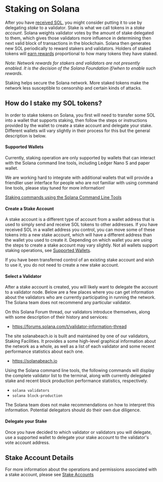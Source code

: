 # Staking on Solana

After you have [received SOL](transfer-tokens.md), you might consider putting
it to use by delegating *stake* to a validator. Stake is what we call tokens
in a *stake account*. Solana weights validator votes by the amount of stake
delegated to them, which gives those validators more influence in determining
then next valid block of transactions in the blockchain. Solana then generates
new SOL periodically to reward stakers and validators. Holders of
staked tokens will [earn rewards](../implemented-proposals/staking-rewards.md)
proportional to how many tokens they have staked.

*Note: Network rewards for stakers and validators are not presently enabled.
It is the decision of the Solana Foundation if/when to enable such rewards.*

Staking helps secure the Solana network. More staked tokens make
the network less susceptible to censorship and certain kinds of attacks.

## How do I stake my SOL tokens?
In order to stake tokens on Solana, you first will need to transfer some SOL
into a wallet that supports staking, then follow the steps or instructions
provided by the wallet to create a stake account and delegate your stake.
Different wallets will vary slightly in their process for this but the general
description is below.

#### Supported Wallets
Currently, staking operation are only supported by wallets that can interact
with the Solana command line tools, including Ledger Nano S and paper wallet.

We are working hard to integrate with additional wallets that will provide a
friendlier user interface for people who are not familiar with using command
line tools, please stay tuned for more information!

[Staking commands using the Solana Command Line Tools](../cli/staking-operations.md)

#### Create a Stake Account
A stake account is a different type of account from a wallet address
that is used to simply send and receive SOL tokens to other addresses. If you
have received SOL in a wallet address you control, you can move some of
these tokens into a new stake account, which will have a different address
than the wallet you used to create it.  Depending on which wallet you are using
the steps to create a stake account may vary slightly.  Not all wallets support
staking operations, see [Supported Wallets](#supported-wallets).

If you have been transferred control of an existing stake account and wish to
use it, you do not need to create a new stake account.

#### Select a Validator
After a stake account is created, you will likely want to delegate the account
to a validator node.  Below are a few places where you can get information about
the validators who are currently participating in running the network.
The Solana team does not recommend any particular validator.

On this Solana Forum thread, our validators introduce themselves, along with
some description of their history and services:
 - https://forums.solana.com/t/validator-information-thread

The site solanabeach.io is built and maintained by one of our validators,
Staking Facilities.  It provides a some high-level graphical information about
the network as a whole, as well as a list of each validator and some recent
performance statistics about each one.
 - https://solanabeach.io

Using the Solana command line tools, the following commands will display the
complete validator list to the terminal, along with currently delegated stake
and recent block production performance statistics, respectively.
 - `solana validators`
 - `solana block-production`

The Solana team does not make recommendations on how to interpret this
information.  Potential delegators should do their own due diligence.

#### Delegate your Stake
Once you have decided to which validator or validators you will delegate, use
a supported wallet to delegate your stake account to the validator's vote
account address.

## Stake Account Details
For more information about the operations and permissions associated with a
stake account, please see [Stake Accounts](stake-accounts.md)
